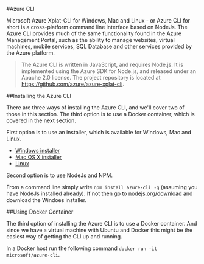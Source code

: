 #Azure CLI

Microsoft Azure Xplat-CLI for Windows, Mac and Linux - or Azure CLI for short is a cross-platform command line interface
based on NodeJs. The Azure CLI provides much of the same functionality found in the Azure Management Portal, such as the 
ability to manage websites, virtual machines, mobile services, SQL Database and other services provided by the Azure platform.

>The Azure CLI is written in JavaScript, and requires Node.js. It is implemented using the Azure SDK for Node.js, and released 
under an Apache 2.0 license. The project repository is located at https://github.com/azure/azure-xplat-cli.

##Installing the Azure CLI

There are three ways of installing the Azure CLI, and we'll cover two of those in this section. 
The third option is to use a Docker container, which is covered in the next section.

First option is to use an installer, which is available for Windows, Mac and Linux.

* [Windows installer](http://go.microsoft.com/?linkid=9828653&clcid=0x406)
* [Mac OS X installer](http://go.microsoft.com/fwlink/?linkid=252249&clcid=0x406)
* [Linux](http://go.microsoft.com/fwlink/?linkid=253472&clcid=0x406)

Second option is to use NodeJs and NPM.

From a command line simply write `npm install azure-cli -g` (assuming you have NodeJs installed already).
If not then go to [nodejs.org/download](https://nodejs.org/download/) and download the Windoes installer.

##Using Docker Container

The third option of installing the Azure CLI is to use a Docker container. And since we have a virtual machine with 
Ubuntu and Docker this might be the easiest way of getting the CLI up and running.

In a Docker host run the following command `docker run -it microsoft/azure-cli`. 